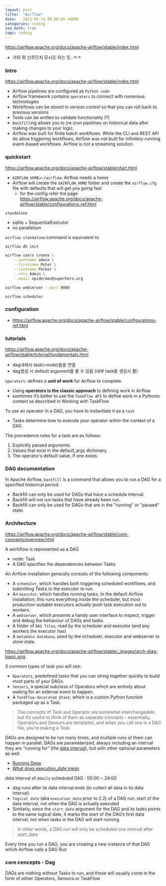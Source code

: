 ```yaml
---
layout: post
title:  "Airflow"
date:   2023-05-14 08:00:05 +0800
categories: coding
use_math: true
tags: coding
---
```


https://airflow.apache.org/docs/apache-airflow/stable/index.html
- 거의 뭐 신주단지 모시듯 하는 듯..ㅋㅋ


### Intro
https://airflow.apache.org/docs/apache-airflow/stable/index.html

- Airflow pipelines are configured as `Python code`
- Airflow framework contains `operators` to connect with numerous technologies
- Workflows can be stored in version control so that you can roll back to previous versions
- Tests can be written to validate functionality (?)
- `Backfill`ing allows you to (re-)run pipelines on historical data after making changes to your logic.
- Airflow was built for finite batch workflows. While the CLI and REST API do allow triggering workflows, Airflow was not built for infinitely-running event-based workflows. Airflow is not a streaming solution.


### quickstart
https://airflow.apache.org/docs/apache-airflow/stable/start.html
- `AIRFLOW_HOME=~/airflow`: Airflow needs a home
- Airflow will create the `$AIRFLOW_HOME` folder and create the `airflow.cfg` file with defaults that will get you going fast
  - for the config refer the page https://airflow.apache.org/docs/apache-airflow/stable/configurations-ref.html


`standalone`
- sqlite + SequentialExecutor
- no parallelism

`airflow standalone` command is equivalent to
```bash
airflow db init

airflow users create \
    --username admin \
    --firstname Peter \
    --lastname Parker \
    --role Admin \
    --email spiderman@superhero.org

airflow webserver --port 8080

airflow scheduler
```


### configuration
- https://airflow.apache.org/docs/apache-airflow/stable/configurations-ref.html


### tutorials
https://airflow.apache.org/docs/apache-airflow/stable/tutorial/fundamentals.html
- dag내에서 task(=node)들을 연결
- dag생성 시 default argument를 줄 수 있음 (내부 task들 생성시 활)

`operators`: defines a __unit of work__ for Airflow to complete.
- Using __operators is the classic approach__ to defining work in Airflow
- somtimes it’s better to use the `TaskFlow API` to define work in a Pythonic context as described in Working with TaskFlow 


To use an operator in a DAG, you have to instantiate it as a `task`
- Tasks determine how to execute your operator within the context of a DAG.

The precedence rules for a task are as follows:
1. Explicitly passed arguments
2. Values that exist in the default_args dictionary
3. The operator’s default value, if one exists

### DAG documentation

In Apache Airflow, `backfill` is a command that allows you to run a DAG for a specified historical period.
- Backfill can only be used for DAGs that have a schedule interval.
- Backfill will not run tasks that have already been run.
- Backfill can only be used for DAGs that are in the "running" or "paused" state.



### Architecture
https://airflow.apache.org/docs/apache-airflow/stable/core-concepts/overview.html

A workflow is represented as a DAG
- node: Task
- A DAG specifies the dependencies between Tasks

An Airflow installation generally consists of the following components:
- A `scheduler`, which handles both triggering scheduled workflows, and submitting Tasks to the executor to run.
- An `executor`, which handles running tasks. In the default Airflow installation, this runs everything inside the scheduler, but most production-suitable executors actually push task execution out to workers.
- A `webserver`, which presents a handy user interface to inspect, trigger and debug the behaviour of DAGs and tasks.
- A folder of `DAG files`, read by the scheduler and executor (and any workers the executor has)
- A `metadata database`, used by the scheduler, executor and webserver to store state.


https://airflow.apache.org/docs/apache-airflow/stable/_images/arch-diag-basic.png

3 common types of task you will see:
- `Operators`, predefined tasks that you can string together quickly to build most parts of your DAGs.
- `Sensors`, a special subclass of Operators which are entirely about waiting for an external event to happen.
- A `TaskFlow-decorated @task`, which is a custom Python function packaged up as a Task.

>  The concepts of Task and Operator are somewhat interchangeable, but it’s useful to think of them as separate concepts - essentially, Operators and Sensors are templates, and when you call one in a DAG file, you’re making a Task.

DAGs are designed to be run many times, and multiple runs of them can happen in parallel. DAGs are parameterized, always including an interval they are “running for” (the [data interval](https://airflow.apache.org/docs/apache-airflow/stable/core-concepts/dag-run.html#data-interval)), but with other optional parameters as well.
- [Running Dags](https://airflow.apache.org/docs/apache-airflow/stable/core-concepts/dags.html#running-dags)
- [What does execution_date mean](https://airflow.apache.org/docs/apache-airflow/stable/faq.html#what-does-execution-date-mean)


data interval of `@daily` scheduled DAG : 00:00 ~ 24:00
- dag runs after its data interval ends (to collect all data in its data interval)
- `logical date` (aka `execution_date` prior to 2.2) of a DAG run: start of the data interval, not when the DAG is actually executed
- Similarly, since the `start_date` argument for the DAG and its tasks points to the same logical date, it marks the start of the DAG’s first data interval, not when tasks in the DAG will start running

> In other words, a DAG run will only be scheduled one interval after start_date

Every time you run a DAG, you are creating a new instance of that DAG which Airflow calls a DAG Run


### core cencepts - Dag
DAGs are nothing without Tasks to run, and those will usually come in the form of either Operators, Sensors or TaskFlow.